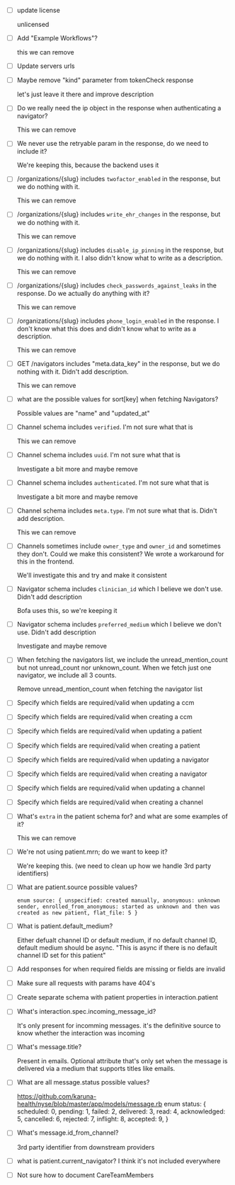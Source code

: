 - [ ] update license

    unlicensed
- [ ] Add "Example Workflows"?

    this we can remove
- [ ] Update servers urls

- [ ] Maybe remove "kind" parameter from tokenCheck response

    let's just leave it there and improve description
- [ ] Do we really need the ip object in the response when authenticating a navigator?

    This we can remove
- [ ] We never use the retryable param in the response, do we need to include it?

    We're keeping this, because the backend uses it
- [ ] /organizations/{slug} includes `twofactor_enabled` in the response, but we do nothing with it.

    This we can remove

- [ ] /organizations/{slug} includes `write_ehr_changes` in the response, but we do nothing with it.

    This we can remove
- [ ] /organizations/{slug} includes `disable_ip_pinning` in the response, but we do nothing with it. I also didn't know what to write as a description.

    This we can remove
- [ ] /organizations/{slug} includes `check_passwords_against_leaks` in the response. Do we actually do anything with it?

    This we can remove
- [ ] /organizations/{slug} includes `phone_login_enabled` in the response. I don't know what this does and didn't know what to write as a description.

    This we can remove
- [ ] GET /navigators includes "meta.data_key" in the response, but we do nothing with it. Didn't add description.

    This we can remove
- [ ] what are the possible values for sort[key] when fetching Navigators?

    Possible values are "name" and "updated_at"
- [ ] Channel schema includes `verified`. I'm not sure what that is

    This we can remove
- [ ] Channel schema includes `uuid`. I'm not sure what that is

    Investigate a bit more and maybe remove
- [ ] Channel schema includes `authenticated`. I'm not sure what that is

    Investigate a bit more and maybe remove
- [ ] Channel schema includes `meta.type`. I'm not sure what that is. Didn't add description.

    This we can remove
- [ ] Channels sometimes include `owner_type` and `owner_id` and sometimes they don't. Could we make this consistent? We wrote a workaround for this in the frontend.

    We'll investigate this and try and make it consistent
- [ ] Navigator schema includes `clinician_id` which I believe we don't use. Didn't add description

    Bofa uses this, so we're keeping it
- [ ] Navigator schema includes `preferred_medium` which I believe we don't use. Didn't add description

    Investigate and maybe remove
- [ ] When fetching the navigators list, we include the unread_mention_count but not unread_count nor unknown_count. When we fetch just one navigator, we include all 3 counts.

    Remove unread_mention_count when fetching the navigator list
- [ ] Specify which fields are required/valid when updating a ccm

- [ ] Specify which fields are required/valid when creating a ccm
- [ ] Specify which fields are required/valid when updating a patient
- [ ] Specify which fields are required/valid when creating a patient
- [ ] Specify which fields are required/valid when updating a navigator
- [ ] Specify which fields are required/valid when creating a navigator
- [ ] Specify which fields are required/valid when updating a channel
- [ ] Specify which fields are required/valid when creating a channel

- [ ] What's `extra` in the patient schema for? and what are some examples of it?

    This we can remove
- [ ] We're not using patient.mrn; do we want to keep it?

    We're keeping this. (we need to clean up how we handle 3rd party identifiers)
- [ ] What are patient.source possible values?

      enum source: { unspecified: created manually, anonymous: unknown sender, enrolled_from_anonymous: started as unknown and then was created as new patient, flat_file: 5 }
- [ ] What is patient.default_medium?

    Either defualt channel ID or default medium, if no default channel ID, default medium should be async. "This is async if there is no default channel ID set for this patient"
- [ ] Add responses for when required fields are missing or fields are invalid
- [ ] Make sure all requests with params have 404's
- [ ] Create separate schema with patient properties in interaction.patient
- [ ] What's interaction.spec.incoming_message_id?

    It's only present for incomming messages. it's the definitive source to know whether the interaction was incoming
- [ ] What's message.title?

    Present in emails. Optional attribute that's only set when the message is delivered via a medium that supports titles like emails.
- [ ] What are all message.status possible values?

    https://github.com/karuna-health/nyse/blob/master/app/models/message.rb
      enum status: {
    scheduled: 0,
    pending: 1,
    failed: 2,
    delivered: 3,
    read: 4,
    acknowledged: 5,
    cancelled: 6,
    rejected: 7,
    inflight: 8,
    accepted: 9,
  }
- [ ] What's message.id_from_channel?

    3rd party identifier from downstream providers
- [ ] what is patient.current_navigator? I think it's not included everywhere
- [ ] Not sure how to document CareTeamMembers
